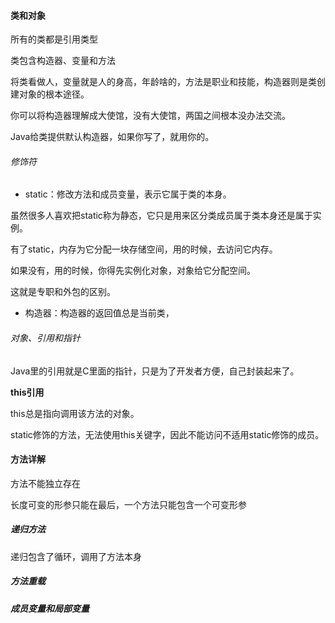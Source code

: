 #### 类和对象

所有的类都是引用类型

类包含构造器、变量和方法

将类看做人，变量就是人的身高，年龄啥的，方法是职业和技能，构造器则是类创建对象的根本途径。

你可以将构造器理解成大使馆，没有大使馆，两国之间根本没办法交流。

Java给类提供默认构造器，如果你写了，就用你的。

###### 修饰符

- static：修改方法和成员变量，表示它属于类的本身。

虽然很多人喜欢把static称为静态，它只是用来区分类成员属于类本身还是属于实例。

有了static，内存为它分配一块存储空间，用的时候，去访问它内存。

如果没有，用的时候，你得先实例化对象，对象给它分配空间。

这就是专职和外包的区别。

- 构造器：构造器的返回值总是当前类，

###### 对象、引用和指针

Java里的引用就是C里面的指针，只是为了开发者方便，自己封装起来了。

**this引用**

this总是指向调用该方法的对象。

static修饰的方法，无法使用this关键字，因此不能访问不适用static修饰的成员。

#### 方法详解

方法不能独立存在

长度可变的形参只能在最后，一个方法只能包含一个可变形参

##### 递归方法

递归包含了循环，调用了方法本身

##### 方法重载

##### 成员变量和局部变量